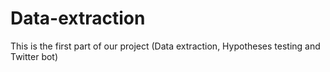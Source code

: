 # Data-extraction
This is the first part of our project (Data extraction, Hypotheses testing and Twitter bot)
